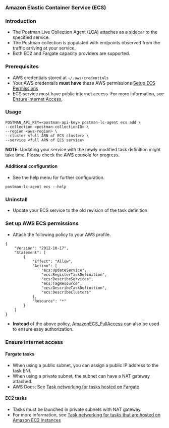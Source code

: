 ### Amazon Elastic Container Service (ECS)

### Introduction

- The Postman Live Collection Agent (LCA) attaches as a sidecar to the specified service.
- The Postman collection is populated with endpoints observed from the traffic arriving at your service.
- Both EC2 and Fargate capacity providers are supported.

### Prerequisites

- AWS credentials stored at `~/.aws/credentials` 
- Your AWS credentails **must have** these AWS permissions [Setup ECS Permissions](#setup-aws-ecs-permissions)
- ECS service must have public internet access. For more information, see [Ensure Internet Access](#ensure-internet-access),

### Usage

```
POSTMAN_API_KEY=<postman-api-key> postman-lc-agent ecs add \
--collection <postman-collectionID> \
--region <aws-region> \
--cluster <full ARN of ECS cluster> \
--service <full ARN of ECS service>
```

**NOTE**: Updating your service with the newly modified task definition might take time. Please check the AWS console for progress.

#### Additional configuration

- See the help menu for further configuration.

```
postman-lc-agent ecs --help
```

### Uninstall

- Update your ECS service to the old revision of the task definition.

### Set up AWS ECS permissions

- Attach the following policy to your AWS profile.

```
{
	"Version": "2012-10-17",
	"Statement": [
		{
			"Effect": "Allow",
			"Action": [
				"ecs:UpdateService",
				"ecs:RegisterTaskDefinition",
				"ecs:DescribeServices",
				"ecs:TagResource",
				"ecs:DescribeTaskDefinition",
				"ecs:DescribeClusters"
			],
			"Resource": "*"
		}
	]
}
```
- **Instead** of the above policy, [AmazonECS_FullAccess](https://docs.aws.amazon.com/AmazonECS/latest/userguide/security-iam-awsmanpol.html#security-iam-awsmanpol-AmazonECS_FullAccess) can also be used to ensure easy authorization.

### Ensure internet access

#### Fargate tasks

- When using a public subnet, you can assign a public IP address to the task ENI.
- When using a private subnet, the subnet can have a NAT gateway attached.
- AWS Docs: See [Task networking for tasks hosted on Fargate](https://docs.aws.amazon.com/AmazonECS/latest/userguide/fargate-task-networking.html).

#### EC2 tasks

- Tasks must be launched in private subnets with NAT gateway. 
- For more information, see [Task networking for tasks that are hosted on Amazon EC2 instances](https://docs.aws.amazon.com/AmazonECS/latest/developerguide/task-networking.html)

